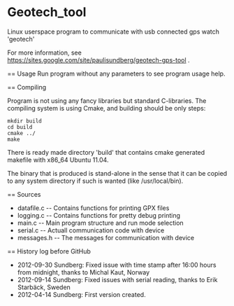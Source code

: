 Geotech_tool
============

Linux userspace program to communicate with usb connected gps watch 'geotech'

For more information, see https://sites.google.com/site/paulisundberg/geotech-gps-tool .



== Usage
Run program without any parameters to see program usage help.


== Compiling

Program is not using any fancy libraries but standard C-libraries. The 
compiling system is using Cmake, and building should be only steps:

```
mkdir build 
cd build
cmake ../
make
```

There is ready made directory 'build' that contains cmake generated makefile 
with x86_64 Ubuntu 11.04.

The binary that is produced is stand-alone in the sense that it can be copied to any system
directory if such is wanted (like /usr/local/bin).

== Sources
* datafile.c -- Contains functions for printing GPX files
* logging.c  -- Contains functions for pretty debug printing
* main.c     -- Main program structure and run mode selection 
* serial.c   -- Actuall communication code with device
* messages.h -- The messages for communication with device

== History log before GitHub
* 2012-09-30 Sundberg: Fixed issue with time stamp after 16:00 hours from midnight, thanks to Michal Kaut, Norway
* 2012-09-14 Sundberg: Fixed issues with serial reading, thanks to Erik Starbäck, Sweden
* 2012-04-14 Sundberg: First version created.

